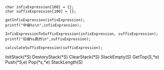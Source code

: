     char infixExpression[100] = {};
    char suffixExpression[100] = {};
    
    getInfixExpression(infixExpression);
    printf("中缀%s\n",infixExpression);
    
    InfixExpressionToSuffixExpression(infixExpression, suffixExpression);
    printf("后缀%s真的\n",suffixExpression);
    
    calculateSuffixExpression(suffixExpression);



InitStack(*S)
DestoryStack(*S)
ClearStack(*S)
StackEmpty(S)
GetTop(S,*e)
Push(*S,e)
Pop(*s,*e)
StackLength(S)
